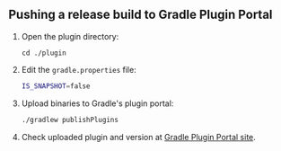 ## Pushing a release build to Gradle Plugin Portal

1. Open the plugin directory:
    ```
    cd ./plugin
    ```
1. Edit the `gradle.properties` file:
   ```bash
   IS_SNAPSHOT=false
   ```
1. Upload binaries to Gradle's plugin portal:
   ```bash
   ./gradlew publishPlugins
   ```
1. Check uploaded plugin and version at [Gradle Plugin Portal site](https://plugins.gradle.org/plugin/ru.cian.huawei-publish-gradle-plugin).
